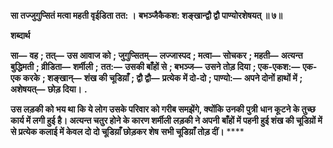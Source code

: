**सा तज्जुगुप्सितं मत्वा महती वृईडिता तत: ।** **बभञ्जैकैकश: शङ्खान्द्वौ द्वौ पाण्योरशेषयत् ॥ ७॥** 

**शब्दार्थ** 

**सा—** **वह** **; तत्—** **उस आवाज को** **; जुगुप्सितम्—** **लज्जास्पद** **; मत्वा—** **सोचकर** **; महती—** **अत्यन्त बुद्धिमती** **; व्रीडिता—** **शर्मीली** **;** **तत:—** **उसकी बाँहों से** **; बभञ्ज—** **उसने तोड़ दिया** **; एक-एकश:—** **एक-एक करके** **; शङ्खान्—** **शंख की चूडिय़ाँ** **; द्वौ द्वौ—** **प्रत्येक में दो-दो** **; पाण्यो:—** **अपने दोनों हाथों में** **; अशेषयत्—** **छोड़ दिया।** **.** 

**उस लड़की को भय था कि ये लोग उसके परिवार को गरीब समझेंगे, क्योंकि उनकी पुत्री** **धान कूटने के तुच्छ कार्य में लगी हुई है। अत्यन्त चतुर होने के कारण शर्मीली लड़की ने अपनी** **बाँहों में पहनी हुई शंख की चूडिय़ों में से प्रत्येक कलाई में केवल दो दो चूडिय़ाँ छोड़कर शेष** **सभी चूडिय़ाँ तोड़ दीं।** **** 